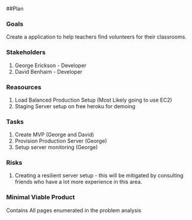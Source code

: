 ##Plan
### Goals
Create a application to help teachers find volunteers for their classrooms.

### Stakeholders
1. George Erickson - Developer
2. David Benhaim - Developer

### Reasources
1. Load Balanced Production Setup (Most Likely going to use EC2)
2. Staging Server setup on free heroku for demoing

### Tasks
1. Create MVP (George and David)
2. Provision Production Server (George)
3. Setup server monitoring (George)

### Risks
1. Creating a resilient server setup - this will be mitigated by consulting friends who have a lot more experience in this area.

### Minimal Viable Product
Contains All pages enumerated in the problem analysis

